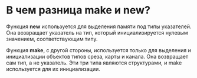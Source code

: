 # В чем разница make и new?

Функция **new** используется для выделения памяти под типы указателей. Она возвращает указатель на тип, который инициализируется нулевым значением, соответствующим типу.

Функция **make**, с другой стороны, используется только для выделения и инициализации объектов типов среза, карты и канала. Она возвращает сам тип, а не указатель. Эти три типа являются структурами, и make используется для их инициализации.